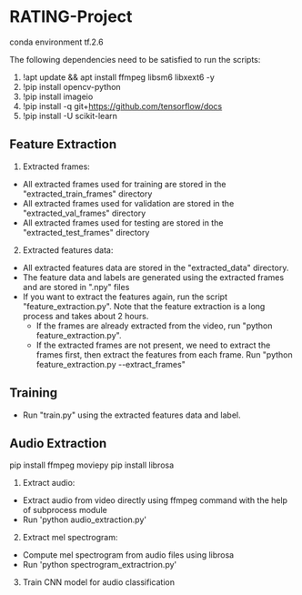# RATING-Project
conda environment tf.2.6

The following dependencies need to be satisfied to run the scripts:
1. !apt update && apt install ffmpeg libsm6 libxext6  -y
2. !pip install opencv-python
3. !pip install imageio
4. !pip install -q git+https://github.com/tensorflow/docs
5. !pip install -U scikit-learn

## Feature Extraction
1. Extracted frames:
- All extracted frames used for training are stored in the "extracted_train_frames" directory
- All extracted frames used for validation are stored in the "extracted_val_frames" directory
- All extracted frames used for testing are stored in the "extracted_test_frames" directory

2. Extracted features data:
- All extracted features data are stored in the "extracted_data" directory. 
- The feature data and labels are generated using the extracted frames and are stored in ".npy" files
- If you want to extract the features again, run the script "feature_extraction.py". Note that the feature extraction is a long process and takes about 2 hours.
    - If the frames are already extracted from the video, run "python feature_extraction.py".
    - If the extracted frames are not present, we need to extract the frames first, then extract the features from each frame. Run "python feature_extraction.py --extract_frames"

## Training
- Run "train.py" using the extracted features data and label. 

## Audio Extraction
pip install ffmpeg moviepy
pip install librosa
1. Extract audio:
- Extract audio from video directly using ffmpeg command with the help of subprocess module
- Run 'python audio_extraction.py'
2. Extract mel spectrogram:
- Compute mel spectrogram from audio files using librosa
- Run 'python spectrogram_extractrion.py'
3. Train CNN model for audio classification